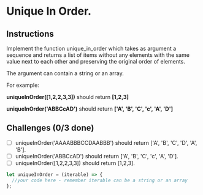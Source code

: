 # Unique In Order.

## Instructions

Implement the function unique_in_order which takes as argument a sequence and returns a list of items without any elements with the same value next to each other and preserving the original order of elements.

The argument can contain a string or an array.

For example: 

**uniqueInOrder([1,2,2,3,3])** should return **[1,2,3]**

**uniqueInOrder('ABBCcAD')** should return **['A', 'B', 'C', 'c', 'A', 'D']**

## Challenges (0/3 done)

- [ ] uniqueInOrder('AAAABBBCCDAABBB') should return ['A', 'B', 'C', 'D', 'A', 'B'].
- [ ] uniqueInOrder('ABBCcAD') should return ['A', 'B', 'C', 'c', 'A', 'D'].
- [ ] uniqueInOrder([1,2,2,3,3]) should return [1,2,3].

```js
let uniqueInOrder = (iterable) => {
  //your code here - remember iterable can be a string or an array
};
```
